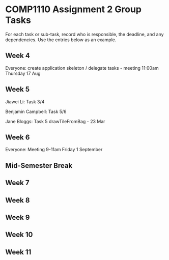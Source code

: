 # COMP1110 Assignment 2 Group Tasks

For each task or sub-task, record who is responsible, the deadline, and any dependencies.
Use the entries below as an example.

## Week 4

Everyone: create application skeleton / delegate tasks - meeting 11:00am Thursday 17 Aug

## Week 5

Jiawei Li: Task 3/4

Benjamin Campbell: Task 5/6

Jane Bloggs: Task 5 drawTileFromBag - 23 Mar

## Week 6

Everyone: Meeting 9-11am Friday 1 September

## Mid-Semester Break

## Week 7

## Week 8



## Week 9

## Week 10

## Week 11
